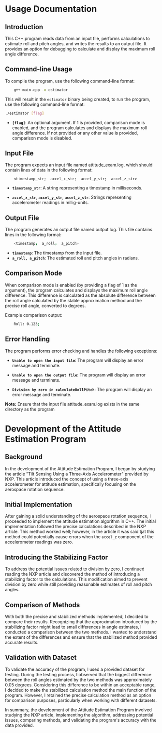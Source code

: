 

# Usage Documentation

## Introduction

This C++ program reads data from an input file, performs calculations to estimate roll and pitch angles, and writes the results to an output file. It provides an option for debugging to calculate and display the maximum roll angle difference.

  

## Command-line Usage

To compile the program, use the following command-line format:
```bash
	g++ main.cpp -o estimator
```
This will result in the `estimator` binary being created, to run the program, use the following command-line format:

```bash
./estimator [flag]
```

- **`[flag]`**: An optional argument. If 1 is provided, comparison mode is enabled, and the program calculates and displays the maximum roll angle difference. If not provided or any other value is provided, comparison mode is disabled.

## Input File

The program expects an input file named attitude_exam.log, which should contain lines of data in the following format:

  
```
	<timestamp_str;  accel_x_str;  accel_y_str;  accel_z_str>
```
  
  

- **`timestamp_str`**: A string representing a timestamp in milliseconds.

- **`accel_x_str`**, **`accel_y_str`**, **`accel_z_str`**: Strings representing accelerometer readings in millig-units.

## Output File

The program generates an output file named output.log. This file contains lines in the following format:

  
```bash
	<timestamp;  a_roll;  a_pitch>
```
 - **`timestamp`**: The timestamp from the input file.
  - **`a_roll, a_pitch`**: The estimated roll and pitch angles in radians.

## Comparison Mode

When comparison mode is enabled (by providing a flag of 1 as the argument), the program calculates and displays the maximum roll angle difference. This difference is calculated as the absolute difference between the roll angle calculated by the stable approximation method and the precise roll angle, converted to degrees.

Example comparison output:
  
```bash
	Roll: 0.123;
```
## Error Handling

The program performs error checking and handles the following exceptions:

 - **`Unable to open the input file`**: The program will display an error
   message and terminate.
   
 - **`Unable to open the output file`**: The program will display an error
   message and terminate. 

 - **`Division by zero in calculateRollPitch`**: The program will display an error
   message and terminate.

**Note:** Ensure that the input file attitude_exam.log exists in the same directory as the program


# Development of the Attitude Estimation Program

## Background
In the development of the Attitude Estimation Program, I began by studying the article "Tilt Sensing Using a Three-Axis Accelerometer" provided by NXP. This article introduced the concept of using a three-axis accelerometer for attitude estimation, specifically focusing on the aerospace rotation sequence.

## Initial Implementation
After gaining a solid understanding of the aerospace rotation sequence, I proceeded to implement the attitude estimation algorithm in C++. The initial implementation followed the precise calculations described in the NXP article. This method worked well; however, in the article it was said tjat this method could potentially cause errors when the `accel_z` component of the accelerometer readings was zero.

## Introducing the Stabilizing Factor
To address the potential issues related to division by zero, I continued reading the NXP article and discovered the method of introducing a stabilizing factor to the calculations. This modification aimed to prevent division by zero while still providing reasonable estimates of roll and pitch angles.

## Comparison of Methods
With both the precise and stabilized methods implemented, I decided to compare their results. Recognizing that the approximation introduced by the stabilizing factor might lead to small differences in angle estimates, I conducted a comparison between the two methods. I wanted to understand the extent of the differences and ensure that the stabilized method provided accurate results.

## Validation with Dataset
To validate the accuracy of the program, I used a provided dataset for testing. During the testing process, I observed that the biggest difference between the roll angles estimated by the two methods was approximately 0.05 degrees. Considering this difference to be within an acceptable range, I decided to make the stabilized calculation method the main function of the program. However, I retained the precise calculation method as an option for comparison purposes, particularly when working with different datasets.

In summary, the development of the Attitude Estimation Program involved studying the NXP article, implementing the algorithm, addressing potential issues, comparing methods, and validating the program's accuracy with the data provided.